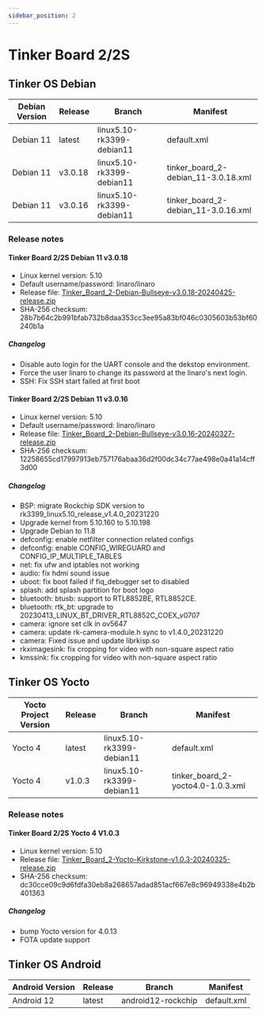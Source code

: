 ```yaml
---
sidebar_position: 2
---
```


# Tinker Board 2/2S
## Tinker OS Debian
|Debian Version|Release|Branch|Manifest|
|-|-|-|-|
|Debian 11|latest|linux5.10-rk3399-debian11|default.xml|
|Debian 11|v3.0.18|linux5.10-rk3399-debian11|tinker_board_2-debian_11-3.0.18.xml|
|Debian 11|v3.0.16|linux5.10-rk3399-debian11|tinker_board_2-debian_11-3.0.16.xml|

### Release notes
#### Tinker Board 2/2S Debian 11 v3.0.18
- Linux kernel version: 5.10
- Default username/password: linaro/linaro
- Release file: [Tinker_Board_2-Debian-Bullseye-v3.0.18-20240425-release.zip](https://dlcdnets.asus.com/pub/ASUS/Embedded_IPC/Tinker%20Board%202/Tinker_Board_2-Debian-Bullseye-v3.0.18-20240425-release.zip?model=Tinker%20Board%202)
- SHA-256 checksum: 28b7b64c2b991bfab732b8daa353cc3ee95a83bf046c0305603b53bf60240b1a

##### Changelog
- Disable auto login for the UART console and the dekstop environment.
- Force the user linaro to change its password at the linaro's next login.
- SSH: Fix SSH start failed at first boot

#### Tinker Board 2/2S Debian 11 v3.0.16
- Linux kernel version: 5.10
- Default username/password: linaro/linaro
- Release file: [Tinker_Board_2-Debian-Bullseye-v3.0.16-20240327-release.zip](https://dlcdnets.asus.com/pub/ASUS/Embedded_IPC/Tinker%20Board%202/Tinker_Board_2-Debian-Bullseye-v3.0.16-20240327-release.zip?model=Tinker%20Board%202)
- SHA-256 checksum: 12258655cd17997913eb757176abaa36d2f00dc34c77ae498e0a41a14cff3d00

##### Changelog
- BSP: migrate Rockchip SDK version to rk3399_linux5.10_release_v1.4.0_20231220
- Upgrade kernel from 5.10.160 to 5.10.198
- Upgrade Debian to 11.8
- defconfig: enable netfilter connection related configs
- defconfig: enable CONFIG_WIREGUARD and CONFIG_IP_MULTIPLE_TABLES
- net: fix ufw and iptables not working
- audio: fix hdmi sound issue
- uboot: fix boot failed if fiq_debugger set to disabled
- splash: add splash partition for boot logo
- bluetooth: btusb: support to RTL8852BE, RTL8852CE.
- bluetooth: rtk_bt: upgrade to 20230413_LINUX_BT_DRIVER_RTL8852C_COEX_v0707
- camera: ignore set clk in ov5647
- camera: update rk-camera-module.h sync to v1.4.0_20231220
- camera: Fixed issue and update librkisp.so
- rkximagesink: fix cropping for video with non-square aspect ratio
- kmssink: fix cropping for video with non-square aspect ratio

## Tinker OS Yocto
|Yocto Project Version|Release|Branch|Manifest|
|-|-|-|-|
|Yocto 4|latest|linux5.10-rk3399-debian11|default.xml||
|Yocto 4|v1.0.3|linux5.10-rk3399-debian11|tinker_board_2-yocto4.0-1.0.3.xml|

### Release notes
#### Tinker Board 2/2S Yocto 4 V1.0.3
- Linux kernel version: 5.10
- Release file: [Tinker_Board_2-Yocto-Kirkstone-v1.0.3-20240325-release.zip](https://dlcdnets.asus.com/pub/ASUS/Embedded_IPC/Tinker%20Board%202/Tinker_Board_2-Yocto-Kirkstone-v1.0.3-20240325-release.zip?model=Tinker%20Board%202)
- SHA-256 checksum: dc30cce09c9d6fdfa30eb8a268657adad851acf667e8c96949338e4b2b401363

##### Changelog
- bump Yocto version for 4.0.13
- FOTA update support

## Tinker OS Android
|Android Version|Release|Branch|Manifest|
|-|-|-|-|
|Android 12|latest|android12-rockchip|default.xml|
